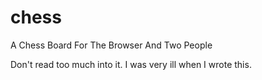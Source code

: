 # chess
A Chess Board For The Browser And Two People

Don't read too much into it. I was very ill when I wrote this.
